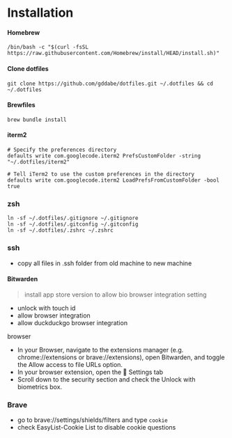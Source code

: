 # Installation

#### Homebrew

```
/bin/bash -c "$(curl -fsSL https://raw.githubusercontent.com/Homebrew/install/HEAD/install.sh)"
```

#### Clone dotfiles

```
git clone https://github.com/gddabe/dotfiles.git ~/.dotfiles && cd ~/.dotfiles
```

#### Brewfiles

```
brew bundle install
```

#### iterm2

```
# Specify the preferences directory
defaults write com.googlecode.iterm2 PrefsCustomFolder -string "~/.dotfiles/iterm2"

# Tell iTerm2 to use the custom preferences in the directory
defaults write com.googlecode.iterm2 LoadPrefsFromCustomFolder -bool true
```

### zsh

```
ln -sf ~/.dotfiles/.gitignore ~/.gitignore
ln -sf ~/.dotfiles/.gitconfig ~/.gitconfig
ln -sf ~/.dotfiles/.zshrc ~/.zshrc
```

### ssh

- copy all files in .ssh folder from old machine to new machine

#### Bitwarden

> install app store version to allow bio browser integration
> setting

- unlock with touch id
- allow browser integration
- allow duckduckgo browser integration

browser

- In your Browser, navigate to the extensions manager (e.g. chrome://extensions or brave://extensions), open Bitwarden, and toggle the Allow access to file URLs option.
- In your browser extension, open the  Settings tab
- Scroll down to the security section and check the Unlock with biometrics box.

### Brave

- go to brave://settings/shields/filters and type `cookie`
- check EasyList-Cookie List to disable cookie questions
